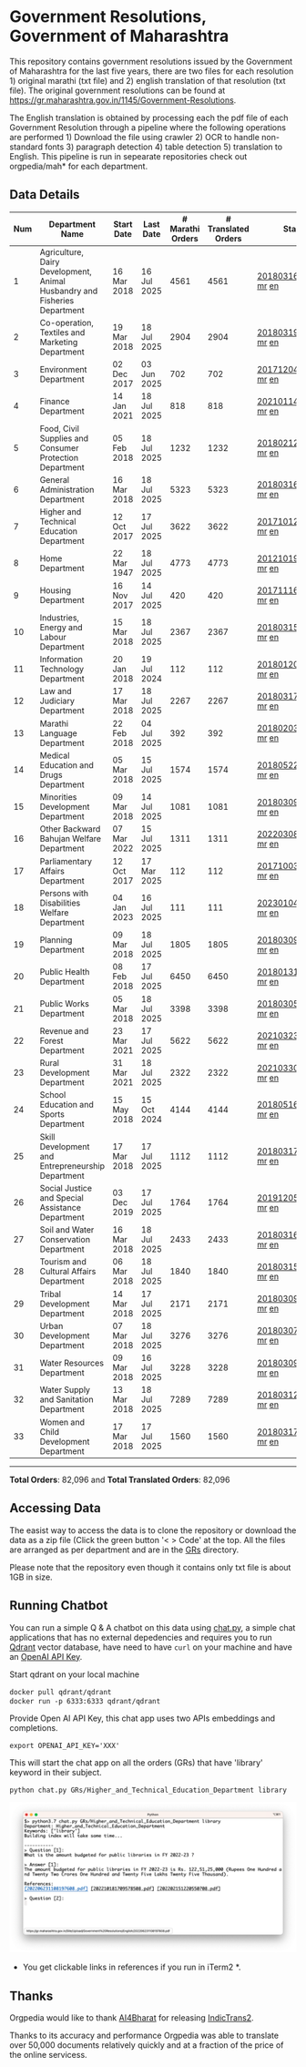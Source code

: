 # Government Resolutions, Government of Maharashtra

This repository contains government resolutions issued by the Government of Maharashtra for the last five years, there are two files for each resolution 1) original marathi (txt file) and 2) english translation of that resolution (txt file). The original government resolutions can be found at https://gr.maharashtra.gov.in/1145/Government-Resolutions.

The English translation is obtained by processing each the pdf file of each Government Resolution through a pipeline where the following operations are performed 1) Download the file using crawler 2) OCR to handle non-standard fonts 3) paragraph detection 4) table  detection 5) translation to English. This pipeline is run in sepearate repositories check out orgpedia/mah* for each department.


## Data Details

| Num | Department Name | Start Date | Last Date | # Marathi Orders | # Translated Orders | Starting Order | Last Order |
| --- | --------------- | ---------- | --------- | ---------------- | ------------------- | -------------- | ---------- |
| 1 | Agriculture, Dairy Development, Animal Husbandry and Fisheries Department | 16 Mar 2018 | 16 Jul 2025 | 4561 | 4561 | [201803161624182101.pdf](https://gr.maharashtra.gov.in/Site/Upload/Government%20Resolutions/English/201803161624182101.pdf) [mr](GRs/Agriculture,_Dairy_Development,_Animal_Husbandry_and_Fisheries_Department/201803161624182101.pdf.mr.txt) [en](GRs/Agriculture,_Dairy_Development,_Animal_Husbandry_and_Fisheries_Department/201803161624182101.pdf.en.txt) | [202507161646542501.pdf](https://gr.maharashtra.gov.in/Site/Upload/Government%20Resolutions/English/202507161646542501.pdf) [mr](GRs/Agriculture,_Dairy_Development,_Animal_Husbandry_and_Fisheries_Department/202507161646542501.pdf.mr.txt) [en](GRs/Agriculture,_Dairy_Development,_Animal_Husbandry_and_Fisheries_Department/202507161646542501.pdf.en.txt) |
| 2 | Co-operation, Textiles and Marketing Department | 19 Mar 2018 | 18 Jul 2025 | 2904 | 2904 | [201803191257576702.pdf](https://gr.maharashtra.gov.in/Site/Upload/Government%20Resolutions/English/201803191257576702.pdf) [mr](GRs/Co-operation,_Textiles_and_Marketing_Department/201803191257576702.pdf.mr.txt) [en](GRs/Co-operation,_Textiles_and_Marketing_Department/201803191257576702.pdf.en.txt) | [202507181831344102.pdf](https://gr.maharashtra.gov.in/Site/Upload/Government%20Resolutions/English/202507181831344102.pdf) [mr](GRs/Co-operation,_Textiles_and_Marketing_Department/202507181831344102.pdf.mr.txt) [en](GRs/Co-operation,_Textiles_and_Marketing_Department/202507181831344102.pdf.en.txt) |
| 3 | Environment Department | 02 Dec 2017 | 03 Jun 2025 | 702 | 702 | [201712041147216904.pdf](https://gr.maharashtra.gov.in/Site/Upload/Government%20Resolutions/English/201712041147216904.pdf) [mr](GRs/Environment_Department/201712041147216904.pdf.mr.txt) [en](GRs/Environment_Department/201712041147216904.pdf.en.txt) | [202506031509377104.pdf](https://gr.maharashtra.gov.in/Site/Upload/Government%20Resolutions/English/202506031509377104.pdf) [mr](GRs/Environment_Department/202506031509377104.pdf.mr.txt) [en](GRs/Environment_Department/202506031509377104.pdf.en.txt) |
| 4 | Finance Department | 14 Jan 2021 | 18 Jul 2025 | 818 | 818 | [202101141237329905.pdf](https://gr.maharashtra.gov.in/Site/Upload/Government%20Resolutions/English/202101141237329905.pdf) [mr](GRs/Finance_Department/202101141237329905.pdf.mr.txt) [en](GRs/Finance_Department/202101141237329905.pdf.en.txt) | [202507181753532605.pdf](https://gr.maharashtra.gov.in/Site/Upload/Government%20Resolutions/English/202507181753532605.pdf) [mr](GRs/Finance_Department/202507181753532605.pdf.mr.txt) [en](GRs/Finance_Department/202507181753532605.pdf.en.txt) |
| 5 | Food, Civil Supplies and Consumer Protection Department | 05 Feb 2018 | 18 Jul 2025 | 1232 | 1232 | [201802121244545806.pdf](https://gr.maharashtra.gov.in/Site/Upload/Government%20Resolutions/English/201802121244545806.pdf) [mr](GRs/Food,_Civil_Supplies_and_Consumer_Protection_Department/201802121244545806.pdf.mr.txt) [en](GRs/Food,_Civil_Supplies_and_Consumer_Protection_Department/201802121244545806.pdf.en.txt) | [202507181232382806.pdf](https://gr.maharashtra.gov.in/Site/Upload/Government%20Resolutions/English/202507181232382806.pdf) [mr](GRs/Food,_Civil_Supplies_and_Consumer_Protection_Department/202507181232382806.pdf.mr.txt) [en](GRs/Food,_Civil_Supplies_and_Consumer_Protection_Department/202507181232382806.pdf.en.txt) |
| 6 | General Administration Department | 16 Mar 2018 | 18 Jul 2025 | 5323 | 5323 | [201803161224022707.pdf](https://gr.maharashtra.gov.in/Site/Upload/Government%20Resolutions/English/201803161224022707.pdf) [mr](GRs/General_Administration_Department/201803161224022707.pdf.mr.txt) [en](GRs/General_Administration_Department/201803161224022707.pdf.en.txt) | [202507181607172107.pdf](https://gr.maharashtra.gov.in/Site/Upload/Government%20Resolutions/English/202507181607172107.pdf) [mr](GRs/General_Administration_Department/202507181607172107.pdf.mr.txt) [en](GRs/General_Administration_Department/202507181607172107.pdf.en.txt) |
| 7 | Higher and Technical Education Department | 12 Oct 2017 | 17 Jul 2025 | 3622 | 3622 | [201710121514029708.pdf](https://gr.maharashtra.gov.in/Site/Upload/Government%20Resolutions/English/201710121514029708.pdf) [mr](GRs/Higher_and_Technical_Education_Department/201710121514029708.pdf.mr.txt) [en](GRs/Higher_and_Technical_Education_Department/201710121514029708.pdf.en.txt) | [202507171814003408.pdf](https://gr.maharashtra.gov.in/Site/Upload/Government%20Resolutions/English/202507171814003408.pdf) [mr](GRs/Higher_and_Technical_Education_Department/202507171814003408.pdf.mr.txt) [en](GRs/Higher_and_Technical_Education_Department/202507171814003408.pdf.en.txt) |
| 8 | Home Department | 22 Mar 1947 | 18 Jul 2025 | 4773 | 4773 | [201210191648552129.pdf](https://gr.maharashtra.gov.in/Site/Upload/Government%20Resolutions/English/201210191648552129.pdf) [mr](GRs/Home_Department/201210191648552129.pdf.mr.txt) [en](GRs/Home_Department/201210191648552129.pdf.en.txt) | [202507181733503829.pdf](https://gr.maharashtra.gov.in/Site/Upload/Government%20Resolutions/English/202507181733503829.pdf) [mr](GRs/Home_Department/202507181733503829.pdf.mr.txt) [en](GRs/Home_Department/202507181733503829.pdf.en.txt) |
| 9 | Housing Department | 16 Nov 2017 | 14 Jul 2025 | 420 | 420 | [201711161447076609.pdf](https://gr.maharashtra.gov.in/Site/Upload/Government%20Resolutions/English/201711161447076609.pdf) [mr](GRs/Housing_Department/201711161447076609.pdf.mr.txt) [en](GRs/Housing_Department/201711161447076609.pdf.en.txt) | [202507141457409109.pdf](https://gr.maharashtra.gov.in/Site/Upload/Government%20Resolutions/English/202507141457409109.pdf) [mr](GRs/Housing_Department/202507141457409109.pdf.mr.txt) [en](GRs/Housing_Department/202507141457409109.pdf.en.txt) |
| 10 | Industries, Energy and Labour Department | 15 Mar 2018 | 18 Jul 2025 | 2367 | 2367 | [201803151204055010.pdf](https://gr.maharashtra.gov.in/Site/Upload/Government%20Resolutions/English/201803151204055010.pdf) [mr](GRs/Industries,_Energy_and_Labour_Department/201803151204055010.pdf.mr.txt) [en](GRs/Industries,_Energy_and_Labour_Department/201803151204055010.pdf.en.txt) | [202507181758073710.pdf](https://gr.maharashtra.gov.in/Site/Upload/Government%20Resolutions/English/202507181758073710.pdf) [mr](GRs/Industries,_Energy_and_Labour_Department/202507181758073710.pdf.mr.txt) [en](GRs/Industries,_Energy_and_Labour_Department/202507181758073710.pdf.en.txt) |
| 11 | Information Technology Department | 20 Jan 2018 | 19 Jul 2024 | 112 | 112 | [201801201843024511.pdf](https://gr.maharashtra.gov.in/Site/Upload/Government%20Resolutions/English/201801201843024511.pdf) [mr](GRs/Information_Technology_Department/201801201843024511.pdf.mr.txt) [en](GRs/Information_Technology_Department/201801201843024511.pdf.en.txt) | [202407191742379111.pdf](https://gr.maharashtra.gov.in/Site/Upload/Government%20Resolutions/English/202407191742379111.pdf) [mr](GRs/Information_Technology_Department/202407191742379111.pdf.mr.txt) [en](GRs/Information_Technology_Department/202407191742379111.pdf.en.txt) |
| 12 | Law and Judiciary Department | 17 Mar 2018 | 18 Jul 2025 | 2267 | 2267 | [201803171129290212.pdf](https://gr.maharashtra.gov.in/Site/Upload/Government%20Resolutions/English/201803171129290212.pdf) [mr](GRs/Law_and_Judiciary_Department/201803171129290212.pdf.mr.txt) [en](GRs/Law_and_Judiciary_Department/201803171129290212.pdf.en.txt) | [202507181726583312.pdf](https://gr.maharashtra.gov.in/Site/Upload/Government%20Resolutions/English/202507181726583312.pdf) [mr](GRs/Law_and_Judiciary_Department/202507181726583312.pdf.mr.txt) [en](GRs/Law_and_Judiciary_Department/202507181726583312.pdf.en.txt) |
| 13 | Marathi Language Department | 22 Feb 2018 | 04 Jul 2025 | 392 | 392 | [201802031549154233.pdf](https://gr.maharashtra.gov.in/Site/Upload/Government%20Resolutions/English/201802031549154233.pdf) [mr](GRs/Marathi_Language_Department/201802031549154233.pdf.mr.txt) [en](GRs/Marathi_Language_Department/201802031549154233.pdf.en.txt) | [202507041252207433.pdf](https://gr.maharashtra.gov.in/Site/Upload/Government%20Resolutions/English/202507041252207433.pdf) [mr](GRs/Marathi_Language_Department/202507041252207433.pdf.mr.txt) [en](GRs/Marathi_Language_Department/202507041252207433.pdf.en.txt) |
| 14 | Medical Education and Drugs Department | 05 Mar 2018 | 15 Jul 2025 | 1574 | 1574 | [201805221424292513.pdf](https://gr.maharashtra.gov.in/Site/Upload/Government%20Resolutions/English/201805221424292513.pdf) [mr](GRs/Medical_Education_and_Drugs_Department/201805221424292513.pdf.mr.txt) [en](GRs/Medical_Education_and_Drugs_Department/201805221424292513.pdf.en.txt) | [202507151456498813.pdf](https://gr.maharashtra.gov.in/Site/Upload/Government%20Resolutions/English/202507151456498813.pdf) [mr](GRs/Medical_Education_and_Drugs_Department/202507151456498813.pdf.mr.txt) [en](GRs/Medical_Education_and_Drugs_Department/202507151456498813.pdf.en.txt) |
| 15 | Minorities Development Department | 09 Mar 2018 | 14 Jul 2025 | 1081 | 1081 | [201803091218355314.pdf](https://gr.maharashtra.gov.in/Site/Upload/Government%20Resolutions/English/201803091218355314.pdf) [mr](GRs/Minorities_Development_Department/201803091218355314.pdf.mr.txt) [en](GRs/Minorities_Development_Department/201803091218355314.pdf.en.txt) | [202507141520173914.pdf](https://gr.maharashtra.gov.in/Site/Upload/Government%20Resolutions/English/202507141520173914.pdf) [mr](GRs/Minorities_Development_Department/202507141520173914.pdf.mr.txt) [en](GRs/Minorities_Development_Department/202507141520173914.pdf.en.txt) |
| 16 | Other Backward Bahujan Welfare Department | 07 Mar 2022 | 15 Jul 2025 | 1311 | 1311 | [202203081752439334.pdf](https://gr.maharashtra.gov.in/Site/Upload/Government%20Resolutions/English/202203081752439334.pdf) [mr](GRs/Other_Backward_Bahujan_Welfare_Department/202203081752439334.pdf.mr.txt) [en](GRs/Other_Backward_Bahujan_Welfare_Department/202203081752439334.pdf.en.txt) | [202507151659586434.pdf](https://gr.maharashtra.gov.in/Site/Upload/Government%20Resolutions/English/202507151659586434.pdf) [mr](GRs/Other_Backward_Bahujan_Welfare_Department/202507151659586434.pdf.mr.txt) [en](GRs/Other_Backward_Bahujan_Welfare_Department/202507151659586434.pdf.en.txt) |
| 17 | Parliamentary Affairs Department | 12 Oct 2017 | 17 Mar 2025 | 112 | 112 | [201710031642378615.pdf](https://gr.maharashtra.gov.in/Site/Upload/Government%20Resolutions/English/201710031642378615.pdf) [mr](GRs/Parliamentary_Affairs_Department/201710031642378615.pdf.mr.txt) [en](GRs/Parliamentary_Affairs_Department/201710031642378615.pdf.en.txt) | [202503171104518215.pdf](https://gr.maharashtra.gov.in/Site/Upload/Government%20Resolutions/English/202503171104518215.pdf) [mr](GRs/Parliamentary_Affairs_Department/202503171104518215.pdf.mr.txt) [en](GRs/Parliamentary_Affairs_Department/202503171104518215.pdf.en.txt) |
| 18 | Persons with Disabilities Welfare Department | 04 Jan 2023 | 16 Jul 2025 | 111 | 111 | [202301041906309635.pdf](https://gr.maharashtra.gov.in/Site/Upload/Government%20Resolutions/English/202301041906309635.pdf) [mr](GRs/Persons_with_Disabilities_Welfare_Department/202301041906309635.pdf.mr.txt) [en](GRs/Persons_with_Disabilities_Welfare_Department/202301041906309635.pdf.en.txt) | [202507161149474735.pdf](https://gr.maharashtra.gov.in/Site/Upload/Government%20Resolutions/English/202507161149474735.pdf) [mr](GRs/Persons_with_Disabilities_Welfare_Department/202507161149474735.pdf.mr.txt) [en](GRs/Persons_with_Disabilities_Welfare_Department/202507161149474735.pdf.en.txt) |
| 19 | Planning Department | 09 Mar 2018 | 18 Jul 2025 | 1805 | 1805 | [201803091441032716.pdf](https://gr.maharashtra.gov.in/Site/Upload/Government%20Resolutions/English/201803091441032716.pdf) [mr](GRs/Planning_Department/201803091441032716.pdf.mr.txt) [en](GRs/Planning_Department/201803091441032716.pdf.en.txt) | [202507181749455316.pdf](https://gr.maharashtra.gov.in/Site/Upload/Government%20Resolutions/English/202507181749455316.pdf) [mr](GRs/Planning_Department/202507181749455316.pdf.mr.txt) [en](GRs/Planning_Department/202507181749455316.pdf.en.txt) |
| 20 | Public Health Department | 08 Feb 2018 | 17 Jul 2025 | 6450 | 6450 | [201801311722275417.pdf](https://gr.maharashtra.gov.in/Site/Upload/Government%20Resolutions/English/201801311722275417.pdf) [mr](GRs/Public_Health_Department/201801311722275417.pdf.mr.txt) [en](GRs/Public_Health_Department/201801311722275417.pdf.en.txt) | [202507171402056717.pdf](https://gr.maharashtra.gov.in/Site/Upload/Government%20Resolutions/English/202507171402056717.pdf) [mr](GRs/Public_Health_Department/202507171402056717.pdf.mr.txt) [en](GRs/Public_Health_Department/202507171402056717.pdf.en.txt) |
| 21 | Public Works Department | 05 Mar 2018 | 18 Jul 2025 | 3398 | 3398 | [201803051515468118.pdf](https://gr.maharashtra.gov.in/Site/Upload/Government%20Resolutions/English/201803051515468118.pdf) [mr](GRs/Public_Works_Department/201803051515468118.pdf.mr.txt) [en](GRs/Public_Works_Department/201803051515468118.pdf.en.txt) | [202507181739080418.pdf](https://gr.maharashtra.gov.in/Site/Upload/Government%20Resolutions/English/202507181739080418.pdf) [mr](GRs/Public_Works_Department/202507181739080418.pdf.mr.txt) [en](GRs/Public_Works_Department/202507181739080418.pdf.en.txt) |
| 22 | Revenue and Forest Department | 23 Mar 2021 | 17 Jul 2025 | 5622 | 5622 | [202103231328393119.pdf](https://gr.maharashtra.gov.in/Site/Upload/Government%20Resolutions/English/202103231328393119.pdf) [mr](GRs/Revenue_and_Forest_Department/202103231328393119.pdf.mr.txt) [en](GRs/Revenue_and_Forest_Department/202103231328393119.pdf.en.txt) | [202507171934403319.pdf](https://gr.maharashtra.gov.in/Site/Upload/Government%20Resolutions/English/202507171934403319.pdf) [mr](GRs/Revenue_and_Forest_Department/202507171934403319.pdf.mr.txt) [en](GRs/Revenue_and_Forest_Department/202507171934403319.pdf.en.txt) |
| 23 | Rural Development Department | 31 Mar 2021 | 18 Jul 2025 | 2322 | 2322 | [202103301021181120.pdf](https://gr.maharashtra.gov.in/Site/Upload/Government%20Resolutions/English/202103301021181120.pdf) [mr](GRs/Rural_Development_Department/202103301021181120.pdf.mr.txt) [en](GRs/Rural_Development_Department/202103301021181120.pdf.en.txt) | [202507181307177720.pdf](https://gr.maharashtra.gov.in/Site/Upload/Government%20Resolutions/English/202507181307177720.pdf) [mr](GRs/Rural_Development_Department/202507181307177720.pdf.mr.txt) [en](GRs/Rural_Development_Department/202507181307177720.pdf.en.txt) |
| 24 | School Education and Sports Department | 15 May 2018 | 15 Oct 2024 | 4144 | 4144 | [201805161114241221.pdf](https://gr.maharashtra.gov.in/Site/Upload/Government%20Resolutions/English/201805161114241221.pdf) [mr](GRs/School_Education_and_Sports_Department/201805161114241221.pdf.mr.txt) [en](GRs/School_Education_and_Sports_Department/201805161114241221.pdf.en.txt) | [202410152127537021.pdf](https://gr.maharashtra.gov.in/Site/Upload/Government%20Resolutions/English/202410152127537021.pdf) [mr](GRs/School_Education_and_Sports_Department/202410152127537021.pdf.mr.txt) [en](GRs/School_Education_and_Sports_Department/202410152127537021.pdf.en.txt) |
| 25 | Skill Development and Entrepreneurship Department | 17 Mar 2018 | 17 Jul 2025 | 1112 | 1112 | [201803171322099003.pdf](https://gr.maharashtra.gov.in/Site/Upload/Government%20Resolutions/English/201803171322099003.pdf) [mr](GRs/Skill_Development_and_Entrepreneurship_Department/201803171322099003.pdf.mr.txt) [en](GRs/Skill_Development_and_Entrepreneurship_Department/201803171322099003.pdf.en.txt) | [202507171641259203.pdf](https://gr.maharashtra.gov.in/Site/Upload/Government%20Resolutions/English/202507171641259203.pdf) [mr](GRs/Skill_Development_and_Entrepreneurship_Department/202507171641259203.pdf.mr.txt) [en](GRs/Skill_Development_and_Entrepreneurship_Department/202507171641259203.pdf.en.txt) |
| 26 | Social Justice and Special Assistance Department | 03 Dec 2019 | 17 Jul 2025 | 1764 | 1764 | [201912051107011622.pdf](https://gr.maharashtra.gov.in/Site/Upload/Government%20Resolutions/English/201912051107011622.pdf) [mr](GRs/Social_Justice_and_Special_Assistance_Department/201912051107011622.pdf.mr.txt) [en](GRs/Social_Justice_and_Special_Assistance_Department/201912051107011622.pdf.en.txt) | [202507171717533922.pdf](https://gr.maharashtra.gov.in/Site/Upload/Government%20Resolutions/English/202507171717533922.pdf) [mr](GRs/Social_Justice_and_Special_Assistance_Department/202507171717533922.pdf.mr.txt) [en](GRs/Social_Justice_and_Special_Assistance_Department/202507171717533922.pdf.en.txt) |
| 27 | Soil and Water Conservation Department | 16 Mar 2018 | 18 Jul 2025 | 2433 | 2433 | [201803161247582426.pdf](https://gr.maharashtra.gov.in/Site/Upload/Government%20Resolutions/English/201803161247582426.pdf) [mr](GRs/Soil_and_Water_Conservation_Department/201803161247582426.pdf.mr.txt) [en](GRs/Soil_and_Water_Conservation_Department/201803161247582426.pdf.en.txt) | [202507181747451126.pdf](https://gr.maharashtra.gov.in/Site/Upload/Government%20Resolutions/English/202507181747451126.pdf) [mr](GRs/Soil_and_Water_Conservation_Department/202507181747451126.pdf.mr.txt) [en](GRs/Soil_and_Water_Conservation_Department/202507181747451126.pdf.en.txt) |
| 28 | Tourism and Cultural Affairs Department | 06 Mar 2018 | 18 Jul 2025 | 1840 | 1840 | [201803151055091823.pdf](https://gr.maharashtra.gov.in/Site/Upload/Government%20Resolutions/English/201803151055091823.pdf) [mr](GRs/Tourism_and_Cultural_Affairs_Department/201803151055091823.pdf.mr.txt) [en](GRs/Tourism_and_Cultural_Affairs_Department/201803151055091823.pdf.en.txt) | [202507181612368623.pdf](https://gr.maharashtra.gov.in/Site/Upload/Government%20Resolutions/English/202507181612368623.pdf) [mr](GRs/Tourism_and_Cultural_Affairs_Department/202507181612368623.pdf.mr.txt) [en](GRs/Tourism_and_Cultural_Affairs_Department/202507181612368623.pdf.en.txt) |
| 29 | Tribal Development Department | 14 Mar 2018 | 17 Jul 2025 | 2171 | 2171 | [201803091105184924.pdf](https://gr.maharashtra.gov.in/Site/Upload/Government%20Resolutions/English/201803091105184924.pdf) [mr](GRs/Tribal_Development_Department/201803091105184924.pdf.mr.txt) [en](GRs/Tribal_Development_Department/201803091105184924.pdf.en.txt) | [202507171057369224.pdf](https://gr.maharashtra.gov.in/Site/Upload/Government%20Resolutions/English/202507171057369224.pdf) [mr](GRs/Tribal_Development_Department/202507171057369224.pdf.mr.txt) [en](GRs/Tribal_Development_Department/202507171057369224.pdf.en.txt) |
| 30 | Urban Development Department | 07 Mar 2018 | 18 Jul 2025 | 3276 | 3276 | [201803071203178325.pdf](https://gr.maharashtra.gov.in/Site/Upload/Government%20Resolutions/English/201803071203178325.pdf) [mr](GRs/Urban_Development_Department/201803071203178325.pdf.mr.txt) [en](GRs/Urban_Development_Department/201803071203178325.pdf.en.txt) | [202507181822482325.pdf](https://gr.maharashtra.gov.in/Site/Upload/Government%20Resolutions/English/202507181822482325.pdf) [mr](GRs/Urban_Development_Department/202507181822482325.pdf.mr.txt) [en](GRs/Urban_Development_Department/202507181822482325.pdf.en.txt) |
| 31 | Water Resources Department | 09 Mar 2018 | 16 Jul 2025 | 3228 | 3228 | [201803091034435527.pdf](https://gr.maharashtra.gov.in/Site/Upload/Government%20Resolutions/English/201803091034435527.pdf) [mr](GRs/Water_Resources_Department/201803091034435527.pdf.mr.txt) [en](GRs/Water_Resources_Department/201803091034435527.pdf.en.txt) | [202507161627165127.pdf](https://gr.maharashtra.gov.in/Site/Upload/Government%20Resolutions/English/202507161627165127.pdf) [mr](GRs/Water_Resources_Department/202507161627165127.pdf.mr.txt) [en](GRs/Water_Resources_Department/202507161627165127.pdf.en.txt) |
| 32 | Water Supply and Sanitation Department | 13 Mar 2018 | 18 Jul 2025 | 7289 | 7289 | [201803121414108428.pdf](https://gr.maharashtra.gov.in/Site/Upload/Government%20Resolutions/English/201803121414108428.pdf) [mr](GRs/Water_Supply_and_Sanitation_Department/201803121414108428.pdf.mr.txt) [en](GRs/Water_Supply_and_Sanitation_Department/201803121414108428.pdf.en.txt) | [202507181456258428.pdf](https://gr.maharashtra.gov.in/Site/Upload/Government%20Resolutions/English/202507181456258428.pdf) [mr](GRs/Water_Supply_and_Sanitation_Department/202507181456258428.pdf.mr.txt) [en](GRs/Water_Supply_and_Sanitation_Department/202507181456258428.pdf.en.txt) |
| 33 | Women and Child Development Department | 17 Mar 2018 | 17 Jul 2025 | 1560 | 1560 | [201803171539444330.pdf](https://gr.maharashtra.gov.in/Site/Upload/Government%20Resolutions/English/201803171539444330.pdf) [mr](GRs/Women_and_Child_Development_Department/201803171539444330.pdf.mr.txt) [en](GRs/Women_and_Child_Development_Department/201803171539444330.pdf.en.txt) | [202507171212006730.pdf](https://gr.maharashtra.gov.in/Site/Upload/Government%20Resolutions/English/202507171212006730.pdf) [mr](GRs/Women_and_Child_Development_Department/202507171212006730.pdf.mr.txt) [en](GRs/Women_and_Child_Development_Department/202507171212006730.pdf.en.txt) |
----------------------------------------------------------------------------------------------------

**Total Orders**: 82,096 and **Total Translated Orders**: 82,096
## Accessing Data

The easist way to access the data is to clone the repository or download the data as a zip file (Click the green button '< > Code' at the top. All the files are arranged as per department and are in the [GRs](GRs) directory.

Please note that the repository even though it contains only txt file is about 1GB in size.

## Running Chatbot

You can run a simple Q & A chatbot on this data using [chat.py](chat.py), a simple chat applications that has no external depedencies and requires you to run [Qdrant](https://qdrant.tech/) vector database, have need to have `curl` on your machine and have an [OpenAI API Key](https://help.openai.com/en/articles/4936850-where-do-i-find-my-secret-api-key).

Start qdrant on your local machine
```shell
docker pull qdrant/qdrant
docker run -p 6333:6333 qdrant/qdrant
```

Provide Open AI API Key, this chat app uses two APIs embeddings and completions.
```shell
export OPENAI_API_KEY='XXX'
```

This will start the chat app on all the orders (GRs) that have 'library' keyword in their subject.

```shell
python chat.py GRs/Higher_and_Technical_Education_Department library
```

![screenshot of running chat.py](screenshot.png)

* You get clickable links in references if you run in iTerm2 *.

## Thanks

Orgpedia would like to thank [AI4Bharat](https://ai4bharat.iitm.ac.in/) for releasing [IndicTrans2](https://github.com/AI4Bharat/IndicTrans2).

Thanks to its accuracy and performance Orgpedia was able to translate over 50,000 documents relatively quickly and at a fraction of the price of the online servicess.

